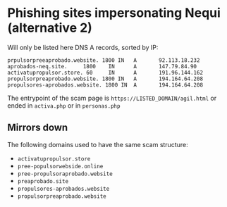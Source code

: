# Phishing sites impersonating Nequi (alternative 2)

Will only be listed here DNS A records, sorted by IP:

```
prpulsorpreeaprobado.website. 1800 IN   A       92.113.18.232
aprobados-neq.site.     1800    IN      A       147.79.84.90
activatupropulsor.store. 60     IN      A       191.96.144.162
propulsorpreaprobado.website. 1800 IN   A       194.164.64.208
propulsores-aprobados.website. 1800 IN  A       194.164.64.208
```

The entrypoint of the scam page is `https://LISTED_DOMAIN/agil.html` or ended in `activa.php` or in `personas.php`


## Mirrors down

The following domains used to have the same scam structure:

- `activatupropulsor.store`
- `pree-populsorwebside.online`
- `pree-propulsoraprobado.website`
- `preaprobado.site`
- `propulsores-aprobados.website`
- `propulsorpreaprobado.website`
